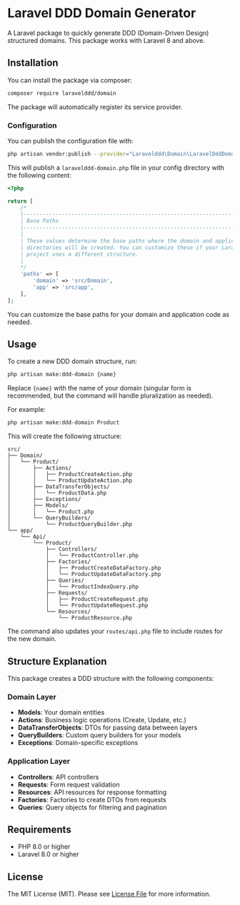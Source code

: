 # Laravel DDD Domain Generator

A Laravel package to quickly generate DDD (Domain-Driven Design) structured domains. This package works with Laravel 8 and above.

## Installation

You can install the package via composer:

```bash
composer require laravelddd/domain
```

The package will automatically register its service provider.

### Configuration

You can publish the configuration file with:

```bash
php artisan vendor:publish --provider="Laravelddd\Domain\LaravelDddDomainServiceProvider" --tag="config"
```

This will publish a `laravelddd-domain.php` file in your config directory with the following content:

```php
<?php

return [
    /*
    |--------------------------------------------------------------------------
    | Base Paths
    |--------------------------------------------------------------------------
    |
    | These values determine the base paths where the domain and application
    | directories will be created. You can customize these if your Laravel
    | project uses a different structure.
    |
    */
    'paths' => [
        'domain' => 'src/Domain',
        'app' => 'src/app',
    ],
];
```

You can customize the base paths for your domain and application code as needed.

## Usage

To create a new DDD domain structure, run:

```bash
php artisan make:ddd-domain {name}
```

Replace `{name}` with the name of your domain (singular form is recommended, but the command will handle pluralization as needed).

For example:

```bash
php artisan make:ddd-domain Product
```

This will create the following structure:

```
src/
├── Domain/
│   └── Product/
│       ├── Actions/
│       │   ├── ProductCreateAction.php
│       │   └── ProductUpdateAction.php
│       ├── DataTransferObjects/
│       │   └── ProductData.php
│       ├── Exceptions/
│       ├── Models/
│       │   └── Product.php
│       └── QueryBuilders/
│           └── ProductQueryBuilder.php
└── app/
    └── Api/
        └── Product/
            ├── Controllers/
            │   └── ProductController.php
            ├── Factories/
            │   ├── ProductCreateDataFactory.php
            │   └── ProductUpdateDataFactory.php
            ├── Queries/
            │   └── ProductIndexQuery.php
            ├── Requests/
            │   ├── ProductCreateRequest.php
            │   └── ProductUpdateRequest.php
            └── Resources/
                └── ProductResource.php
```

The command also updates your `routes/api.php` file to include routes for the new domain.

## Structure Explanation

This package creates a DDD structure with the following components:

### Domain Layer
- **Models**: Your domain entities
- **Actions**: Business logic operations (Create, Update, etc.)
- **DataTransferObjects**: DTOs for passing data between layers
- **QueryBuilders**: Custom query builders for your models
- **Exceptions**: Domain-specific exceptions

### Application Layer
- **Controllers**: API controllers
- **Requests**: Form request validation
- **Resources**: API resources for response formatting
- **Factories**: Factories to create DTOs from requests
- **Queries**: Query objects for filtering and pagination

## Requirements

- PHP 8.0 or higher
- Laravel 8.0 or higher

## License

The MIT License (MIT). Please see [License File](LICENSE.md) for more information.